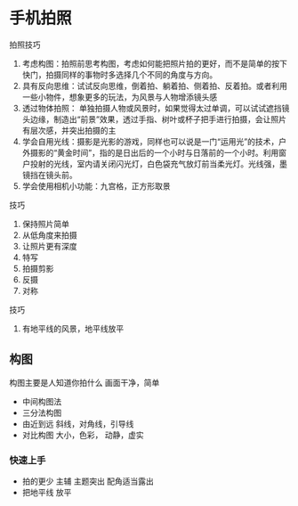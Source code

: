 # 手机拍照

拍照技巧
1. 考虑构图：拍照前思考构图，考虑如何能把照片拍的更好，而不是简单的按下快门，拍摄同样的事物时多选择几个不同的角度与方向。
2. 具有反向思维：试试反向思维，倒着拍、躺着拍、侧着拍、反着拍。或者利用一些小物件，想象更多的玩法，为风景与人物增添镜头感
3. 透过物体拍照： 单独拍摄人物或风景时，如果觉得太过单调，可以试试遮挡镜头边缘，制造出“前景”效果，透过手指、树叶或杯子把手进行拍摄，会让照片有层次感，并突出拍摄的主
4. 学会自用光线：摄影是光影的游戏，同样也可以说是一门“运用光”的技术，户外摄影的“黄金时间”，指的是日出后的一个小时与日落前的一个小时。利用窗户投射的光线，室内请关闭闪光灯，白色袋充气放灯前当柔光灯。光线强，墨镜挡在镜头前。
5. 学会使用相机小功能：九宫格，正方形取景


技巧
1. 保持照片简单
2. 从低角度来拍摄
3. 让照片更有深度
4. 特写
5. 拍摄剪影
6. 反摄
7. 对称




技巧
1. 有地平线的风景，地平线放平


## 构图
构图主要是人知道你拍什么
画面干净，简单

- 中间构图法
- 三分法构图
- 由近到远 斜线，对角线，引导线
- 对比构图 大小，色彩， 动静，虚实

### 快速上手
- 拍的更少 主辅 主题突出 配角适当露出
- 把地平线 放平